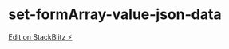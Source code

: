 # set-formArray-value-json-data

[Edit on StackBlitz ⚡️](https://stackblitz.com/edit/angular-gh4zsh)